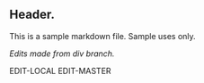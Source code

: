 ## Header.  
This is a sample markdown file.
Sample uses only.

*Edits made from div branch.*

EDIT-LOCAL
EDIT-MASTER
